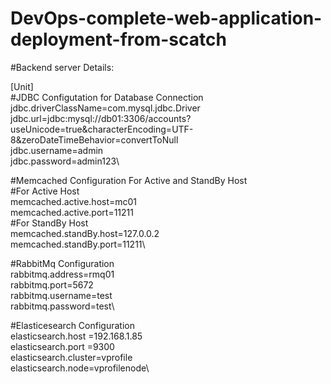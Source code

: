 # DevOps-complete-web-application-deployment-from-scatch
#Backend server Details:

[Unit]\
#JDBC Configutation for Database Connection\
jdbc.driverClassName=com.mysql.jdbc.Driver\
jdbc.url=jdbc:mysql://db01:3306/accounts?useUnicode=true&characterEncoding=UTF-8&zeroDateTimeBehavior=convertToNull\
jdbc.username=admin\
jdbc.password=admin123\

#Memcached Configuration For Active and StandBy Host\
#For Active Host\
memcached.active.host=mc01\
memcached.active.port=11211\
#For StandBy Host\
memcached.standBy.host=127.0.0.2\
memcached.standBy.port=11211\

#RabbitMq Configuration\
rabbitmq.address=rmq01\
rabbitmq.port=5672\
rabbitmq.username=test\
rabbitmq.password=test\

#Elasticesearch Configuration\
elasticsearch.host =192.168.1.85\
elasticsearch.port =9300\
elasticsearch.cluster=vprofile\
elasticsearch.node=vprofilenode\
